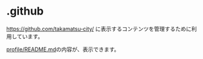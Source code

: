 # .github 

https://github.com/takamatsu-city/ に表示するコンテンツを管理するために利用しています。

[profile/README.md](https://github.com/takamatsu-city/.github/blob/main/profile/README.md)の内容が、表示できます。

